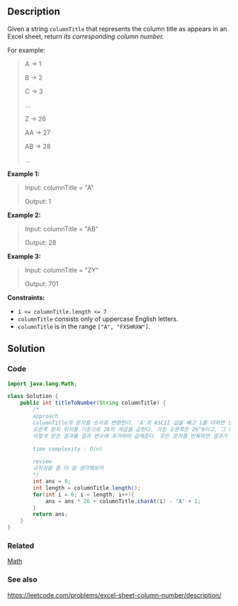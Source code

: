 ## Description
Given a string `columnTitle` that represents the column title as appears in an Excel sheet, return _its corresponding column number._

For example:

> A -> 1
> 
> B -> 2
> 
> C -> 3
> 
> ...
> 
> Z -> 26
> 
> AA -> 27
> 
> AB -> 28 
> 
> ...
 

**Example 1:**

> Input: columnTitle = "A"
> 
> Output: 1

**Example 2:**

> Input: columnTitle = "AB"
> 
> Output: 28

**Example 3:**

> Input: columnTitle = "ZY"
> 
> Output: 701
 

**Constraints:**

- `1 <= columnTitle.length <= 7`
- `columnTitle` consists only of uppercase English letters.
- `columnTitle` is in the range `["A", "FXSHRXW"]`.

## Solution
### Code
```java
import java.lang.Math;

class Solution {
    public int titleToNumber(String columnTitle) {
        /*
        approach
        columnTitle의 문자를 숫자로 변환한다. 'A'의 ASCII 값을 빼고 1를 더하면 변환할 수 있다.
        오른쪽 문자 위치를 기준으로 26의 제곱을 곱한다. 가장 오른쪽은 26^0이고, 그 다음 왼쪽 문자는 26^1인 셈이다.
        이렇게 얻은 결과를 결과 변수에 추가하여 곱해준다. 모든 문자를 반복하면 결과가 나온다. 

        time complexity : O(n)

        review
        규칙성을 좀 더 잘 생각해보자
        */
        int ans = 0;
        int length = columnTitle.length();
        for(int i = 0; i < length; i++){
            ans = ans * 26 + columnTitle.charAt(i) - 'A' + 1;
        }
        return ans;
    }
}
```

### Related
[Math](/Java/Math-class.md)

### See also

https://leetcode.com/problems/excel-sheet-column-number/description/